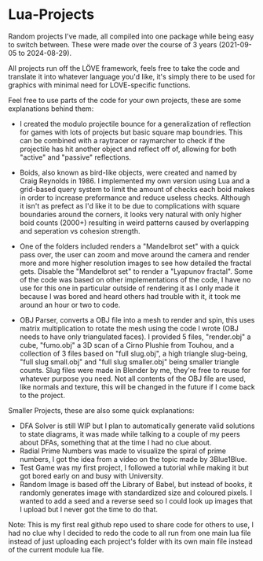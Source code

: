 # Lua-Projects
Random projects I've made, all compiled into one package while being easy to switch between. These were made over the course of 3 years (2021-09-05 to 2024-08-29). 

All projects run off the LÖVE framework, feels free to take the code and translate it into whatever language you'd like, it's simply there to be used for graphics with minimal need for LOVE-specific functions.

Feel free to use parts of the code for your own projects, these are some explanations behind them: 

* I created the modulo projectile bounce for a generalization of reflection for games with lots of projects but basic square map boundries. 
This can be combined with a raytracer or raymarcher to check if the projectile has hit another object and reflect off of, allowing for both "active" and "passive" reflections.

* Boids, also known as bird-like objects, were created and named by Craig Reynolds in 1986. 
I implemented my own version using Lua and a grid-based query system to limit the amount of checks each boid makes in order to increase preformance and reduce useless checks.
Although it isn't as prefect as I'd like it to be due to complications with square boundaries around the corners, it looks very natural with only higher boid counts (2000+) resulting in weird patterns caused by overlapping and seperation vs cohesion strength.

* One of the folders included renders a "Mandelbrot set" with a quick pass over, the user can zoom and move around the camera and render more and more higher resolution images to see how detailed the fractal gets. Disable the "Mandelbrot set" to render a "Lyapunov fractal".
Some of the code was based on other implementations of the code, I have no use for this one in particular outside of rendering it as I only made it because I was bored and heard others had trouble with it, it took me around an hour or two to code.

* OBJ Parser, converts a OBJ file into a mesh to render and spin, this uses matrix multiplication to rotate the mesh using the code I wrote (OBJ needs to have only triangulated faces).
I provided 5 files, "render.obj" a cube, "fumo.obj" a 3D scan of a Cirno Plushie from Touhou, and a collection of 3 files based on "full slug.obj", a high triangle slug-being, "full slug small.obj" and "full slug smaller.obj" being smaller triangle counts.
Slug files were made in Blender by me, they're free to reuse for whatever purpose you need. Not all contents of the OBJ file are used, like normals and texture, this will be changed in the future if I come back to the project.

Smaller Projects, these are also some quick explanations:

* DFA Solver is still WIP but I plan to automatically generate valid solutions to state diagrams, it was made while talking to a couple of my peers about DFAs, something that at the time I had no clue about.
* Radial Prime Numbers was made to visualize the spiral of prime numbers, I got the idea from a video on the topic made by 3Blue1Blue.
* Test Game was my first project, I followed a tutorial while making it but got bored early on and busy with University.
* Random Image is based off the Library of Babel, but instead of books, it randomly generates image with standardized size and coloured pixels. I wanted to add a seed and a reverse seed so I could look up images that I upload but I never got the time to do that.


Note: This is my first real github repo used to share code for others to use, I had no clue why I decided to redo the code to all run from one main lua file instead of just uploading each project's folder with its own main file instead of the current module lua file.
